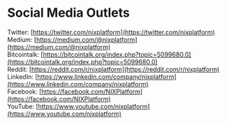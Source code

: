 # Social Media Outlets

Twitter: [https://twitter.com/nixplatform](https://twitter.com/nixplatform)  
Medium: [https://medium.com/@nixplatform](https://medium.com/@nixplatform)  
Bitcointalk: [https://bitcointalk.org/index.php?topic=5099680.0](https://bitcointalk.org/index.php?topic=5099680.0)  
Reddit: [https://reddit.com/r/nixplatform](https://reddit.com/r/nixplatform)  
LinkedIn: [https://www.linkedin.com/company/nixplatform](https://www.linkedin.com/company/nixplatform)  
Facebook: [https://facebook.com/NIXPlatform](https://facebook.com/NIXPlatform)  
YouTube: [https://www.youtube.com/nixplatform](https://www.youtube.com/nixplatform)

